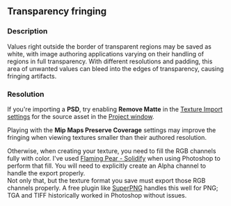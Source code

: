 ## Transparency fringing
### Description
Values right outside the border of transparent regions may be saved as white, with image authoring applications varying on their handling of regions in full transparency.
With different resolutions and padding, this area of unwanted values can bleed into the edges of transparency, causing fringing artifacts.

### Resolution
If you're importing a **PSD**, try enabling **Remove Matte** in the [Texture Import settings](https://docs.unity3d.com/Manual/class-TextureImporter.html) for the source asset in the [Project window](https://docs.unity3d.com/Manual/ProjectView.html).

Playing with the **Mip Maps Preserve Coverage** settings may improve the fringing when viewing textures smaller than their authored resolution.
 
Otherwise, when creating your texture, you need to fill the RGB channels fully with color. I've used [Flaming Pear - Solidify](http://www.flamingpear.com/freebies.html) when using Photoshop to perform that fill. You will need to explicitly create an Alpha channel to handle the export properly.  
Not only that, but the texture format you save must export those RGB channels properly. A free plugin like [SuperPNG](http://www.fnordware.com/superpng/) handles this well for PNG; TGA and TIFF historically worked in Photoshop without issues.